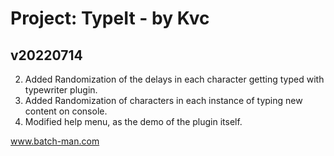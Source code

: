 
# Project: TypeIt - by Kvc
## v20220714
2. Added Randomization of the delays in each character getting typed with typewriter plugin.
2. Added Randomization of characters in each instance of typing new content on console.
2. Modified help menu, as the demo of the plugin itself.




www.batch-man.com
